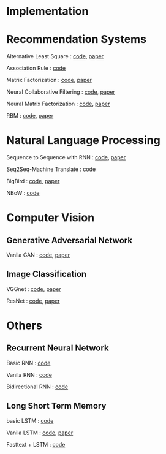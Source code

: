 # Implementation

# Recommendation Systems
Alternative Least Square : [code](https://github.com/ceo21ckim/Implementation/tree/main/Deep%20Learning/Recommender%20System/Alternative%20Least%20Square), [paper](https://web.archive.org/web/20110401191554id_/http://www2.research.att.com/~yifanhu/PUB/cf.pdf)

Association Rule : [code](https://github.com/ceo21ckim/Implementation/tree/main/Deep%20Learning/Recommender%20System/Assocication%20Rule)

Matrix Factorization : [code](https://github.com/ceo21ckim/Implementation/blob/main/Deep%20Learning/Recommender%20System/Matrix%20Factorication/Matrix%20Factorization.py), [paper](https://static.aminer.cn/upload/pdf/1749/1416/1187/53e9a636b7602d9702f66092_0.pdf)

Neural Collaborative Filtering : [code](https://github.com/ceo21ckim/Implementation/tree/main/Deep%20Learning/Recommender%20System/Neural%20Collaborative%20Filtering), [paper](https://dl.acm.org/doi/abs/10.1145/3038912.3052569)

Neural Matrix Factorization : [code](https://github.com/ceo21ckim/Implementation/tree/main/Deep%20Learning/Recommender%20System/Neural%20Matrix%20Factorization), [paper](https://dl.acm.org/doi/abs/10.1145/3038912.3052569)

RBM : [code](https://github.com/ceo21ckim/Implementation/tree/main/Deep%20Learning/Recommender%20System/Restricted%20Boltzman%20Machine), [paper](https://www.cs.toronto.edu/~rsalakhu/papers/rbmcf.pdf)







# Natural Language Processing
Sequence to Sequence with RNN : [code](https://github.com/ceo21ckim/Implementation/blob/main/Deep%20Learning/Natural%20Language%20Processing/Sequence%20to%20Sequence/sequence-to-sequence%20with%20RNN.py), [paper](https://arxiv.org/pdf/1409.3215.pdf)

Seq2Seq-Machine Translate : [code](https://github.com/ceo21ckim/Implementation/blob/main/Deep%20Learning/Natural%20Language%20Processing/Sequence%20to%20Sequence/Seq2Seq_translate.ipynb)

BigBird : [code](https://github.com/ceo21ckim/Implementation/tree/main/Deep%20Learning/Natural%20Language%20Processing/BigBird), [paper](https://arxiv.org/pdf/2007.14062.pdf)

NBoW : [code](https://github.com/ceo21ckim/Implementation/blob/main/Deep%20Learning/Natural%20Language%20Processing/Neural%20Bag-of-Word/NBoW.py)






# Computer Vision 
## Generative Adversarial Network
Vanila GAN : [code](https://github.com/ceo21ckim/Implementation/tree/main/Deep%20Learning/Computer%20Vision/Generative%20Adversarial%20Network/GAN_basic_model), [paper](https://arxiv.org/pdf/1406.2661.pdf)

## Image Classification
VGGnet : [code](https://github.com/ceo21ckim/Implementation/tree/main/Deep%20Learning/Computer%20Vision/VGGNet), [paper](https://arxiv.org/pdf/1409.1556.pdf)

ResNet : [code](https://github.com/ceo21ckim/Implementation/tree/main/Deep%20Learning/Computer%20Vision/ResNet), [paper](https://arxiv.org/pdf/1512.03385.pdf)










# Others

## Recurrent Neural Network
Basic RNN : [code](https://github.com/ceo21ckim/Implementation/tree/main/Deep%20Learning/Recurrent%20Neural%20Network/Basic%20RNN)

Vanila RNN : [code](https://github.com/ceo21ckim/Implementation/tree/main/Deep%20Learning/Recurrent%20Neural%20Network/Vanila%20RNN)

Bidirectional RNN : [code](https://github.com/ceo21ckim/Implementation/tree/main/Deep%20Learning/Recurrent%20Neural%20Network/Bidirectional%20RNN)


## Long Short Term Memory
basic LSTM : [code](https://github.com/ceo21ckim/Implementation/tree/main/Deep%20Learning/Long%20Short%20Term%20Memory/basic%20LSTM)

Vanila LSTM : [code](https://github.com/ceo21ckim/Implementation/tree/main/Deep%20Learning/Long%20Short%20Term%20Memory/Vanila%20LSTM), [paper](http://www.bioinf.jku.at/publications/older/2604.pdf)

Fasttext + LSTM : [code](https://github.com/ceo21ckim/Implementation/tree/main/Deep%20Learning/Long%20Short%20Term%20Memory/FastText%2BLSTM)
